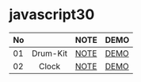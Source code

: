 # javascript30


<!--   02 |                          | [NOTE]()     | [DEMO]()    |  -->

  No |                                 | NOTE     | DEMO |
 --- | :-----------------------------: | ----     | ---- |
  01 |         Drum-Kit                | [NOTE](https://milletbard.github.io/2017/12/08/js1/) | [DEMO](https://milletbard.github.io/javascript30/01_JavaScript-Drum-Kit/milletbard.html)     |
  02 |           Clock                 | [NOTE](https://milletbard.github.io/2017/12/08/js2/) | [DEMO](https://milletbard.github.io/javascript30/02_JSandCSS_Clock/milletbard.html)    |  -->
